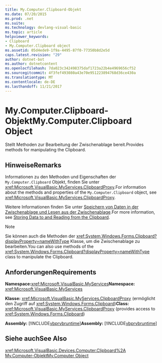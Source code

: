 ```yaml
---
title: My.Computer.Clipboard-Objekt
ms.date: 07/20/2015
ms.prod: .net
ms.suite: 
ms.technology: devlang-visual-basic
ms.topic: article
helpviewer_keywords:
- Clipboard
- My.Computer.Clipboard object
ms.assetid: 05d4ede9-1f9a-4495-87f0-77350b8d2e5d
caps.latest.revision: "29"
author: dotnet-bot
ms.author: dotnetcontent
ms.openlocfilehash: 7da023c342498375daf1723a22b4e4969656cf52
ms.sourcegitcommit: 4f3fef493080a43e70e951223894768d36ce430a
ms.translationtype: MT
ms.contentlocale: de-DE
ms.lasthandoff: 11/21/2017
---
```

# <a name="mycomputerclipboard-object"></a><span data-ttu-id="8c9c8-102">My.Computer.Clipboard-Objekt</span><span class="sxs-lookup"><span data-stu-id="8c9c8-102">My.Computer.Clipboard Object</span></span>
<span data-ttu-id="8c9c8-103">Stellt Methoden zur Bearbeitung der Zwischenablage bereit.</span><span class="sxs-lookup"><span data-stu-id="8c9c8-103">Provides methods for manipulating the Clipboard.</span></span>  
  
## <a name="remarks"></a><span data-ttu-id="8c9c8-104">Hinweise</span><span class="sxs-lookup"><span data-stu-id="8c9c8-104">Remarks</span></span>  
 <span data-ttu-id="8c9c8-105">Informationen zu den Methoden und Eigenschaften der `My.Computer.Clipboard` Objekt, finden Sie unter <xref:Microsoft.VisualBasic.MyServices.ClipboardProxy>.</span><span class="sxs-lookup"><span data-stu-id="8c9c8-105">For information about the methods and properties of the `My.Computer.Clipboard` object, see <xref:Microsoft.VisualBasic.MyServices.ClipboardProxy>.</span></span>  
  
 <span data-ttu-id="8c9c8-106">Weitere Informationen finden Sie unter [Speichern von Daten in der Zwischenablage und Lesen aus der Zwischenablage](../../../visual-basic/developing-apps/programming/computer-resources/storing-data-to-and-reading-from-the-clipboard.md).</span><span class="sxs-lookup"><span data-stu-id="8c9c8-106">For more information, see [Storing Data to and Reading from the Clipboard](../../../visual-basic/developing-apps/programming/computer-resources/storing-data-to-and-reading-from-the-clipboard.md).</span></span>  
  
> [!NOTE]
>  <span data-ttu-id="8c9c8-107">Sie können auch die Methoden der <xref:System.Windows.Forms.Clipboard?displayProperty=nameWithType> Klasse, um die Zwischenablage zu bearbeiten.</span><span class="sxs-lookup"><span data-stu-id="8c9c8-107">You can also use methods of the <xref:System.Windows.Forms.Clipboard?displayProperty=nameWithType> class to manipulate the Clipboard.</span></span>  
  
## <a name="requirements"></a><span data-ttu-id="8c9c8-108">Anforderungen</span><span class="sxs-lookup"><span data-stu-id="8c9c8-108">Requirements</span></span>  
 <span data-ttu-id="8c9c8-109">**Namespace:**<xref:Microsoft.VisualBasic.MyServices></span><span class="sxs-lookup"><span data-stu-id="8c9c8-109">**Namespace:** <xref:Microsoft.VisualBasic.MyServices></span></span>  
  
 <span data-ttu-id="8c9c8-110">**Klasse:** <xref:Microsoft.VisualBasic.MyServices.ClipboardProxy> (ermöglicht den Zugriff auf <xref:System.Windows.Forms.Clipboard>)</span><span class="sxs-lookup"><span data-stu-id="8c9c8-110">**Class:** <xref:Microsoft.VisualBasic.MyServices.ClipboardProxy> (provides access to <xref:System.Windows.Forms.Clipboard>)</span></span>  
  
 <span data-ttu-id="8c9c8-111">**Assembly:** [!INCLUDE[vbprvbruntime](~/includes/vbprvbruntime-md.md)]</span><span class="sxs-lookup"><span data-stu-id="8c9c8-111">**Assembly:** [!INCLUDE[vbprvbruntime](~/includes/vbprvbruntime-md.md)]</span></span>  
  
## <a name="see-also"></a><span data-ttu-id="8c9c8-112">Siehe auch</span><span class="sxs-lookup"><span data-stu-id="8c9c8-112">See Also</span></span>  
 <xref:Microsoft.VisualBasic.Devices.Computer.Clipboard%2A>  
 [<span data-ttu-id="8c9c8-113">My.Computer-Objekt</span><span class="sxs-lookup"><span data-stu-id="8c9c8-113">My.Computer Object</span></span>](../../../visual-basic/language-reference/objects/my-computer-object.md)
